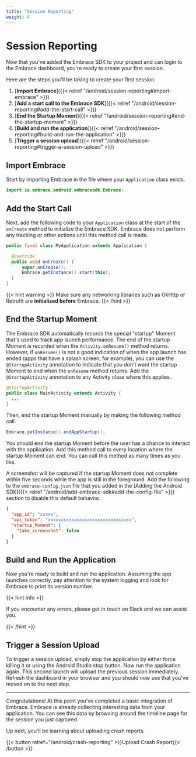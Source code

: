 ```yaml
---
title: "Session Reporting"
weight: 4
---
```


# Session Reporting

Now that you've added the Embrace SDK to your project and can login to the Embrace dashboard, you're ready to create your first session.

Here are the steps you'll be taking to create your first session.

1. [**Import Embrace**]({{< relref "/android/session-reporting#import-embrace" >}})
1. [**Add a start call to the Embrace SDK**]({{< relref "/android/session-reporting#add-the-start-call" >}})
1. [**End the Startup Moment**]({{< relref "/android/session-reporting#end-the-startup-moment" >}})
1. [**Build and run the application**]({{< relref "/android/session-reporting#build-and-run-the-application" >}})
1. [**Trigger a session upload**]({{< relref "/android/session-reporting#trigger-a-session-upload" >}})

## Import Embrace

Start by importing Embrace in the file where your `Application` class exists.

```java
import io.embrace.android.embracesdk.Embrace;
```

## Add the Start Call

Next, add the following code to your `Application` class at the start of the `onCreate` method to initialize the Embrace SDK.
Embrace does not perform any tracking or other actions until this method call is made.

```java
public final class MyApplication extends Application {

  @Override
  public void onCreate() {
      super.onCreate();
      Embrace.getInstance().start(this);
  }
}
```

{{< hint warning >}}
Make sure any networking libraries such as OkHttp or Retrofit are **initialized before** Embrace.
{{< /hint >}}

## End the Startup Moment

The Embrace SDK automatically records the special "startup" Moment that's used to track app launch performance.
The end of the startup Moment is recorded when the `Activity.onResume()` method returns.
However, if `onResume()` is not a good indication of when the app launch has ended (apps that have a splash screen, for example),
you can use the `@StartupActivity` annotation to indicate that you don't want the startup Moment to end when the `onResume` method returns.
Add the `@StartupActivity` annotation to any Activity class where this applies.

```java
@StartupActivity
public class MainActivity extends Activity {
  ...
}
```

Then, end the startup Moment manually by making the following method call.

```java
Embrace.getInstance().endAppStartup();
```

You should end the startup Moment before the user has a chance to interact with the application.
Add this method call to every location where the startup Moment can end. You can call this method as many times as you like.

A screenshot will be captured if the startup Moment does not complete within five seconds while the app is still in the foreground.
Add the following to the `embrace-config.json` file that you added in the [Adding the Android SDK]({{< relref "/android/add-embrace-sdk#add-the-config-file" >}}) section to disable this default behavior.

```json
{
  "app_id": "xxxxx",
  "api_token": "xxxxxxxxxxxxxxxxxxxxxxxxxxxxxxxx",
  "startup_Moment": {
    "take_screenshot": false
  }
}
```

## Build and Run the Application

Now you're ready to build and run the application. Assuming the app launches correctly,
pay attention to the system logging and look for Embrace to print its version number.

{{< hint info >}}

If you encounter any errors, please get in touch on Slack and we can assist you.

{{< /hint >}}

## Trigger a Session Upload

To trigger a session upload, simply stop the application by either force killing
it or using the Android Studio stop button. Now run the application again. This second
launch will upload the previous session immediately. Refresh the dashboard in
your browser and you should now see that you've moved on to the next step.

---

Congratulations! At this point you've completed a basic integration of Embrace.
Embrace is already collecting interesting data from your application. You can
see this data by browsing around the timeline page for the session you just captured.

Up next, you'll be learning about uploading crash reports.

{{< button relref="/android/crash-reporting" >}}Upload Crash Report{{< /button >}}
